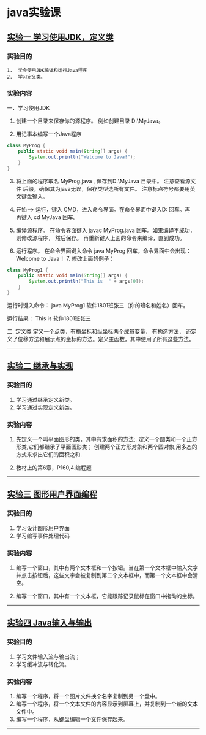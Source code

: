 # java实验课

## [实验一 学习使用JDK，定义类](first)

### 实验目的

```
1. 	学会使用JDK编译和运行Java程序
2. 	学习定义类。
```

### 实验内容

一．学习使用JDK

1. 创建一个目录来保存你的源程序。 例如创建目录 D:\MyJava。

2. 用记事本编写一个Java程序

```java
class MyProg {
    public static void main(String[] args) {
        System.out.println("Welcome to Java!");
    }
}
```

3. 将上面的程序取名 MyProg.java , 保存到D:\MyJava 目录中。 注意查看源文件 后缀，确保其为java无误，保存类型选所有文件。 注意标点符号都要用英文键盘输入。

4. 开始--> 运行，键入 CMD，进入命令界面。在命令界面中键入D: 回车。再         
   再键入 cd MyJava 回车。
5. 编译源程序。 在命令界面键入 javac MyProg.java 回车。如果编译不成功， 则修改源程序， 然后保存。 再重新键入上面的命令来编译，直到成功。
6. 运行程序。 在命令界面键入命令 java MyProg 回车。命令界面中会出现： Welcome to Java！ 7. 修改上面的例子：

```java
class MyProg1 {
    public static void main(String[] args) {
        System.out.println("This is  " + args[0]);
    }
}
```

运行时键入命令： java MyProg1 软件1801班张三（你的班名和姓名）回车。

运行结果： This is 软件1801班张三

二. 定义类 定义一个点类，有横坐标和纵坐标两个成员变量， 有构造方法， 还定义了位移方法和展示点的坐标的方法。定义主函数，其中使用了所有这些方法。

<hr>

## [实验二 继承与实现](Second)

### 实验目的

1. 学习通过继承定义新类。
2. 学习通过实现定义新类。

### 实验内容

1. 先定义一个叫平面图形的类，其中有求面积的方法;.
   定义一个圆类和一个正方形类,它们都继承了平面图形类；
   创建两个正方形对象和两个圆对象,用多态的方式来求出它们的面积之和.

2. 教材上的第6章，P160,4.编程题

<hr>

## [实验三 图形用户界面编程](third)

### 实验目的

1. 学习设计图形用户界面
2. 学习编写事件处理代码

### 实验内容

1. 编写一个窗口，其中有两个文本框和一个按钮。当在第一个文本框中输入文字并点击按钮后，这些文字会被复制到第二个文本框中，而第一个文本框中会清空。

2. 编写一个窗口，其中有一个文本框，它能跟踪记录鼠标在窗口中拖动的坐标。

<hr>

## [实验四 Java输入与输出](fourth)

### 实验目的

1. 学习文件输入流与输出流；
2. 学习缓冲流与转化流。

### 实验内容

1. 编写一个程序，将一个图片文件换个名字复制到另一个盘中。
2. 编写一个程序，将一个文本文件的内容显示到屏幕上，并复制到一个新的文本文件中。
3. 编写一个程序，从键盘编辑一个文件保存起来。

<hr>